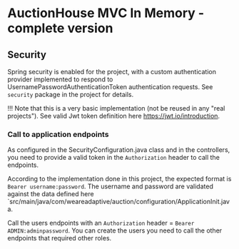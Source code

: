 # AuctionHouse MVC In Memory - complete version

## Security

Spring security is enabled for the project, with a custom authentication provider implemented to respond to UsernamePasswordAuthenticationToken authentication requests.
See `security` package in the project for details.

!!! Note that this is a very basic implementation (not be reused in any "real projects").
See valid Jwt token definition here https://jwt.io/introduction.

### Call to application endpoints

As configured in the SecurityConfiguration.java class and in the controllers, you need to provide a valid token in the `Authorization` header to call the endpoints.

According to the implementation done in this project, the expected format is `Bearer username:password`.
The username and password are validated against the data defined here `src/main/java/com/weareadaptive/auction/configuration/ApplicationInit.java.

Call the users endpoints with an `Authorization` header = `Bearer ADMIN:adminpassword`.
You can create the users you need to call the other endpoints that required other roles.
